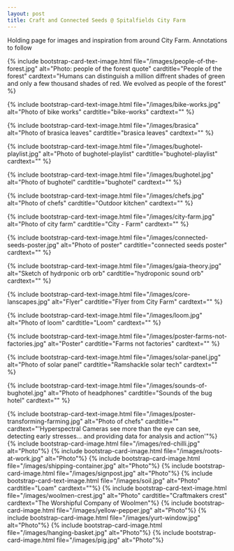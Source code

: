 ```yaml
---
layout: post
title: Craft and Connected Seeds @ Spitalfields City Farm
---
```


Holding page for images and inspiration from around City Farm. Annotations to follow

{% include bootstrap-card-text-image.html file="/images/people-of-the-forest.jpg" alt="Photo: people of the forest quote" 
cardtitle="People of the forest" cardtext="Humans can distinguish a million diffrent shades of green and only a few thousand shades of red. We evolved as people of the forest" %}

{% include bootstrap-card-text-image.html file="/images/bike-works.jpg" alt="Photo of bike works" 
cardtitle="bike-works" cardtext="" %}

{% include bootstrap-card-text-image.html file="/images/brasica" alt="Photo of brasica leaves" 
cardtitle="brasica leaves" cardtext="" %}

{% include bootstrap-card-text-image.html file="/images/bughotel-playlist.jpg" alt="Photo of bughotel-playlist" 
cardtitle="bughotel-playlist" cardtext="" %}

{% include bootstrap-card-text-image.html file="/images/bughotel.jpg" alt="Photo of bughotel" 
cardtitle="bughotel" cardtext="" %}

{% include bootstrap-card-text-image.html file="/images/chefs.jpg" alt="Photo of chefs" 
cardtitle="Outdoor kitchen" cardtext="" %}

{% include bootstrap-card-text-image.html file="/images/city-farm.jpg" alt="Photo of city farm" 
cardtitle="City - Farm" cardtext="" %}

{% include bootstrap-card-text-image.html file="/images/connected-seeds-poster.jpg" alt="Photo of poster" 
cardtitle="connected seeds poster" cardtext="" %}

{% include bootstrap-card-text-image.html file="/images/gaia-theory.jpg" alt="Sketch of hydrponic orb orb" 
cardtitle="hydroponic sound orb" cardtext="" %}

{% include bootstrap-card-text-image.html file="/images/core-lanscapes.jpg" alt="Flyer" 
cardtitle="Flyer from City Farm" cardtext="" %}

{% include bootstrap-card-text-image.html file="/images/loom.jpg" alt="Photo of loom" 
cardtitle="Loom" cardtext="" %}

{% include bootstrap-card-text-image.html file="/images/poster-farms-not-factories.jpg" alt="Poster" 
cardtitle="Farms not factories" cardtext="" %}

{% include bootstrap-card-text-image.html file="/images/solar-panel.jpg" alt="Photo of solar panel" 
cardtitle="Ramshackle solar tech" cardtext="" %}

{% include bootstrap-card-text-image.html file="/images/sounds-of-bughotel.jpg" alt="Photo of headphones" 
cardtitle="Sounds of the bug hotel" cardtext="" %}

{% include bootstrap-card-text-image.html file="/images/poster-transforming-farming.jpg" alt="Photo of chefs" cardtitle="" cardtext="'Hyperspectral Cameras see more than the eye can see, detecting early stresses... and providing data for analysis and action'"%}
{% include bootstrap-card-image.html file="/images/red-chilli.jpg" alt="Photo"%}
{% include bootstrap-card-image.html file="/images/roots-at-work.jpg" alt="Photo"%}
{% include bootstrap-card-image.html file="/images/shipping-container.jpg" alt="Photo"%}
{% include bootstrap-card-image.html file="/images/signpost.jpg" alt="Photo"%}
{% include bootstrap-card-text-image.html file="/images/soil.jpg" alt="Photo" cardtitle="Loam" cardtext=""%}
{% include bootstrap-card-text-image.html file="/images/woolmen-crest.jpg" alt="Photo" cardtitle="Craftmakers crest" cardtext="The Worshipful Company of Woolmen"%}
{% include bootstrap-card-image.html file="/images/yellow-pepper.jpg" alt="Photo"%}
{% include bootstrap-card-image.html file="/images/yurt-window.jpg" alt="Photo"%}
{% include bootstrap-card-image.html file="/images/hanging-basket.jpg" alt="Photo"%}
{% include bootstrap-card-image.html file="/images/pig.jpg" alt="Photo"%}
